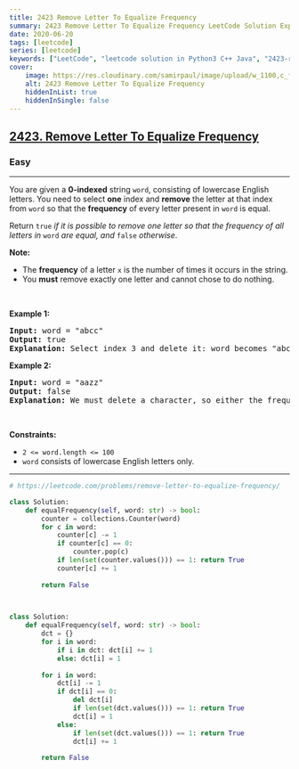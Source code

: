 ```yaml
---
title: 2423 Remove Letter To Equalize Frequency
summary: 2423 Remove Letter To Equalize Frequency LeetCode Solution Explained
date: 2020-06-20
tags: [leetcode]
series: [leetcode]
keywords: ["LeetCode", "leetcode solution in Python3 C++ Java", "2423-remove-letter-to-equalize-frequency LeetCode Solution Explained"]
cover:
    image: https://res.cloudinary.com/samirpaul/image/upload/w_1100,c_fit,co_rgb:FFFFFF,l_text:Arial_75_bold:2423 Remove Letter To Equalize Frequency - Solution Explained/problem-solving.webp
    alt: 2423 Remove Letter To Equalize Frequency
    hiddenInList: true
    hiddenInSingle: false
---
```



<h2><a href="https://leetcode.com/problems/remove-letter-to-equalize-frequency/">2423. Remove Letter To Equalize Frequency</a></h2><h3>Easy</h3><hr><div><p>You are given a <strong>0-indexed</strong> string <code>word</code>, consisting of lowercase English letters. You need to select <strong>one</strong> index and <strong>remove</strong> the letter at that index from <code>word</code> so that the <strong>frequency</strong> of every letter present in <code>word</code> is equal.</p>

<p>Return<em> </em><code>true</code><em> if it is possible to remove one letter so that the frequency of all letters in </em><code>word</code><em> are equal, and </em><code>false</code><em> otherwise</em>.</p>

<p><strong>Note:</strong></p>

<ul>
	<li>The <b>frequency</b> of a letter <code>x</code> is the number of times it occurs in the string.</li>
	<li>You <strong>must</strong> remove exactly one letter and cannot chose to do nothing.</li>
</ul>

<p>&nbsp;</p>
<p><strong>Example 1:</strong></p>

<pre><strong>Input:</strong> word = "abcc"
<strong>Output:</strong> true
<strong>Explanation:</strong> Select index 3 and delete it: word becomes "abc" and each character has a frequency of 1.
</pre>

<p><strong>Example 2:</strong></p>

<pre><strong>Input:</strong> word = "aazz"
<strong>Output:</strong> false
<strong>Explanation:</strong> We must delete a character, so either the frequency of "a" is 1 and the frequency of "z" is 2, or vice versa. It is impossible to make all present letters have equal frequency.
</pre>

<p>&nbsp;</p>
<p><strong>Constraints:</strong></p>

<ul>
	<li><code>2 &lt;= word.length &lt;= 100</code></li>
	<li><code>word</code> consists of lowercase English letters only.</li>
</ul>
</div>

---




```python
# https://leetcode.com/problems/remove-letter-to-equalize-frequency/

class Solution:
    def equalFrequency(self, word: str) -> bool:
        counter = collections.Counter(word)
        for c in word:
            counter[c] -= 1
            if counter[c] == 0:
                counter.pop(c)
            if len(set(counter.values())) == 1: return True
            counter[c] += 1
        
        return False
    


class Solution:
    def equalFrequency(self, word: str) -> bool:
        dct = {}
        for i in word:
            if i in dct: dct[i] += 1
            else: dct[i] = 1
        
        for i in word:
            dct[i] -= 1
            if dct[i] == 0:
                del dct[i]
                if len(set(dct.values())) == 1: return True
                dct[i] = 1
            else:
                if len(set(dct.values())) == 1: return True
                dct[i] += 1
        
        return False
```
